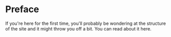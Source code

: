 # Preface


If you're here for the first time, you'll probably be wondering at the structure of the site and it might throw you off a bit. You can read about it here. 


